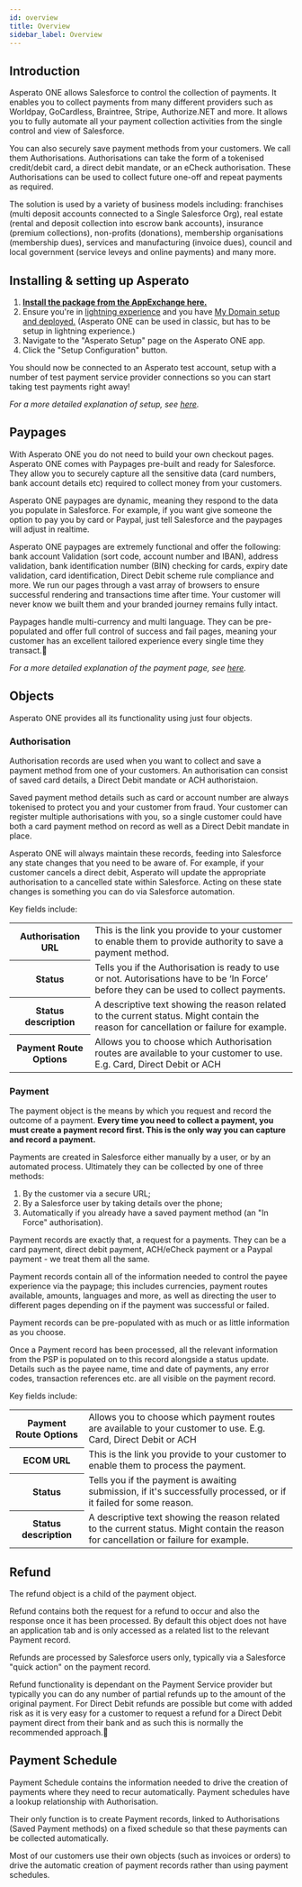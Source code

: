 ```yaml
---
id: overview
title: Overview
sidebar_label: Overview
---
```


## Introduction

Asperato ONE allows Salesforce to control the collection of payments. It enables you to collect payments from many different providers such as Worldpay, GoCardless, Braintree, Stripe, Authorize.NET and more. It allows you to fully automate all your payment collection activities from the single control and view of Salesforce.

You can also securely save payment methods from your customers. We call them Authorisations. Authorisations can take the form of a tokenised credit/debit card, a direct debit mandate, or an eCheck authorisation. These Authorisations can be used to collect future one-off and repeat payments as required.

The solution is used by a variety of business models including: franchises (multi deposit accounts connected to a Single Salesforce Org), real estate (rental and deposit collection into escrow bank accounts), insurance (premium collections), non-profits (donations), membership organisations (membership dues), services and manufacturing (invoice dues), council and local government (service leveys and online payments) and many more.

## Installing & setting up Asperato

1. <a target="_blank" style="text-decoration: underline; font-weight: bold;" href="https://appexchange.salesforce.com/appxListingDetail?listingId=a0N3A00000EcrOnUAJ">Install the package from the AppExchange here.</a>
2. Ensure you're in <a target="_blank" href="https://help.salesforce.com/articleView?id=lex_enable_turn_on.htm&type=5">lightning experience</a> and you have <a href="https://help.salesforce.com/articleView?id=domain_name_overview.htm&type=5" target="_blank">My Domain setup and deployed.</a> (Asperato ONE can be used in classic, but has to be setup in lightning experience.)
3. Navigate to the "Asperato Setup" page on the Asperato ONE app.
4. Click the "Setup Configuration" button.

You should now be connected to an Asperato test account, setup with a number of test payment service provider connections so you can start taking test payments right away!

*For a more detailed explanation of setup, see [here](setup).*

## Paypages
With Asperato ONE you do not need to build your own checkout pages. Asperato ONE comes with Paypages pre-built and ready for Salesforce. They allow you to securely capture all the sensitive data (card numbers, bank account details etc) required to collect money from your customers. 

Asperato ONE paypages are dynamic, meaning they respond to the data you populate in Salesforce. For example, if you want give someone the option to pay you by card or Paypal, just tell Salesforce and the paypages will adjust in realtime.

Asperato ONE paypages are extremely functional and offer the following: bank account Validation (sort code, account number and IBAN), address validation, bank identification number (BIN) checking for cards, expiry date validation, card identification, Direct Debit scheme rule compliance and more. We run our pages through a vast array of browsers to ensure successful rendering and transactions time after time. Your customer will never know we built them and your branded journey remains fully intact.

Paypages handle multi-currency and multi language. They can be pre-populated and offer full control of success and fail pages, meaning your customer has an excellent tailored experience every single time they transact.

*For a more detailed explanation of the payment page, see [here](paypage).*

## Objects
Asperato ONE provides all its functionality using just four objects.

### Authorisation
Authorisation records are used when you want to collect and save a payment method from one of your customers. An authorisation can consist of saved card details, a Direct Debit mandate or ACH authoristaion.

Saved payment method details such as card or account number are always tokenised to protect you and your customer from fraud. Your customer can register multiple authorisations with you, so a single customer could have both a card payment method on record as well as a Direct Debit mandate in place.

Asperato ONE will always maintain these records, feeding into Salesforce any state changes that you need to be aware of. For example, if your customer cancels a direct debit, Asperato will update the appropriate authorisation to a cancelled state within Salesforce. Acting on these state changes is something you can do via Salesforce automation.

Key fields include:

<table>
<tr>
<th>Authorisation URL</th>
<td>This is the link you provide to your customer to enable them to provide authority to save a payment method.</td>
</tr>
<tr>
<th>Status</th>
<td>Tells you if the Authorisation is ready to use or not. Autorisations have to be ‘In Force’ before they can be used to collect payments.</td>
</tr>
<tr>
<th>Status description</th>
<td>A descriptive text showing the reason related to the current status. Might contain the reason for cancellation or failure for example.</td>
</tr>
<tr>
<th>Payment Route Options</th>
<td>Allows you to choose which Authorisation routes are available to your customer to use. E.g. Card, Direct Debit or ACH</td>
</tr>
</table>

### Payment
The payment object is the means by which you request and record the outcome of a payment. **Every time you need to collect a payment, you must create a payment record first. This is the only way you can capture and record a payment.**

Payments are created in Salesforce either manually by a user, or by an automated process. Ultimately they can be collected by one of three methods:

1. By the customer via a secure URL;
2. By a Salesforce user by taking details over the phone;
3. Automatically if you already have a saved payment method (an "In Force" authorisation).

Payment records are exactly that, a request for a payments. They can be a card payment, direct debit payment, ACH/eCheck payment or a Paypal payment - we treat them all the same.

Payment records contain all of the information needed to control the payee experience via the paypage; this includes currencies, payment routes available, amounts, languages and more, as well as directing the user to different pages depending on if the payment was successful or failed.

Payment records can be pre-populated with as much or as little information as you choose. 

Once a Payment record has been processed, all the relevant information from the PSP is populated on to this record alongside a status update. Details such as the payee name, time and date of payments, any error codes, transaction references etc. are all visible on the payment record.

Key fields include:

<table>
<tr>
<th>Payment Route Options</th>
<td>Allows you to choose which payment routes are available to your customer to use. E.g. Card, Direct Debit or ACH</td>
</tr>
<tr>
<th>ECOM URL</th>
<td>This is the link you provide to your customer to enable them to process the payment.</td>
</tr>
<tr>
<th>Status</th>
<td>Tells you if the payment is awaiting submission, if it's successfully processed, or if it failed for some reason.</td>
</tr>
<tr>
<th>Status description </th>
<td>A descriptive text showing the reason related to the current status. Might contain the reason for cancellation or failure for example.</td>
</tr>
</table>
 
## Refund
The refund object is a child of the payment object. 

Refund contains both the request for a refund to occur and also the response once it has been processed. By default this object does not have an application tab and is only accessed as a related list to the relevant Payment record.

Refunds are processed by Salesforce users only, typically via a Salesforce "quick action" on the payment record.

Refund functionality is dependant on the Payment Service provider but typically you can do any number of partial refunds up to the amount of the original payment. For Direct Debit refunds are possible but come with added risk as it is very easy for a customer to request a refund for a Direct Debit payment direct from their bank and as such this is normally the recommended approach.

## Payment Schedule
Payment Schedule contains the information needed to drive the creation of payments where they need to recur automatically. Payment schedules have a lookup relationship with Authorisation.

Their only function is to create Payment records, linked to Authorisations (Saved Payment methods) on a fixed schedule so that these payments can be collected automatically.

Most of our customers use their own objects (such as invoices or orders) to drive the automatic creation of payment records rather than using payment schedules.
